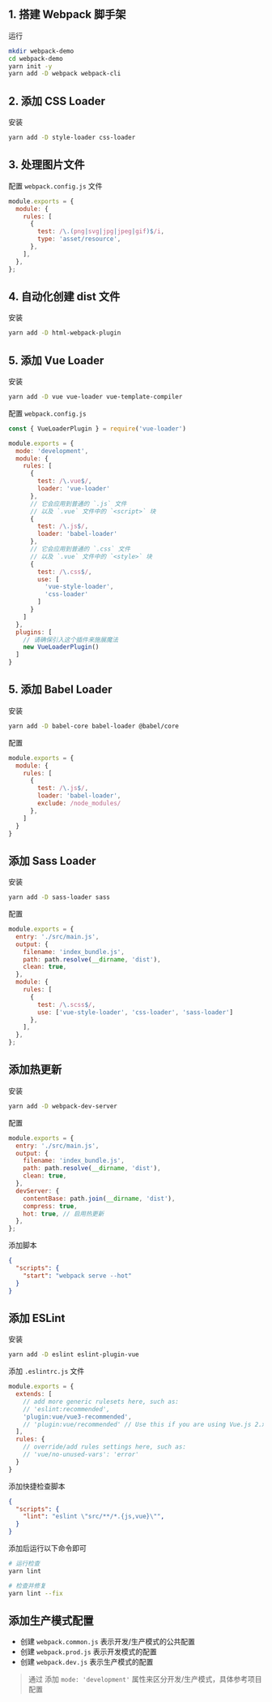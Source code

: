 

## 1. 搭建 Webpack 脚手架

运行

```sh
mkdir webpack-demo
cd webpack-demo
yarn init -y
yarn add -D webpack webpack-cli
```

## 2. 添加 CSS Loader

安装

```sh
yarn add -D style-loader css-loader
```

## 3. 处理图片文件

配置 `webpack.config.js` 文件

```js
module.exports = {
  module: {
    rules: [
      {
        test: /\.(png|svg|jpg|jpeg|gif)$/i,
        type: 'asset/resource',
      },
    ],
  },
};
```

## 4. 自动化创建 dist 文件

安装

```sh
yarn add -D html-webpack-plugin
```

## 5. 添加 Vue Loader

安装

```sh
yarn add -D vue vue-loader vue-template-compiler 
```

配置 `webpack.config.js`

```js
const { VueLoaderPlugin } = require('vue-loader')

module.exports = {
  mode: 'development',
  module: {
    rules: [
      {
        test: /\.vue$/,
        loader: 'vue-loader'
      },
      // 它会应用到普通的 `.js` 文件
      // 以及 `.vue` 文件中的 `<script>` 块
      {
        test: /\.js$/,
        loader: 'babel-loader'
      },
      // 它会应用到普通的 `.css` 文件
      // 以及 `.vue` 文件中的 `<style>` 块
      {
        test: /\.css$/,
        use: [
          'vue-style-loader',
          'css-loader'
        ]
      }
    ]
  },
  plugins: [
    // 请确保引入这个插件来施展魔法
    new VueLoaderPlugin()
  ]
}
```


## 5. 添加 Babel Loader

安装

```sh
yarn add -D babel-core babel-loader @babel/core
```

配置

```js
module.exports = {
  module: {
    rules: [
      {
        test: /\.js$/,
        loader: 'babel-loader',
        exclude: /node_modules/
      },
    ]
  }
}
```

## 添加 Sass Loader

安装

```sh
yarn add -D sass-loader sass
```

配置

```js
module.exports = {
  entry: './src/main.js',
  output: {
    filename: 'index_bundle.js',
    path: path.resolve(__dirname, 'dist'),
    clean: true,
  },
  module: {
    rules: [
      {
        test: /\.scss$/,
        use: ['vue-style-loader', 'css-loader', 'sass-loader']
      },
    ],
  },
};
```

## 添加热更新

安装

```sh
yarn add -D webpack-dev-server
```

配置

```js
module.exports = {
  entry: './src/main.js',
  output: {
    filename: 'index_bundle.js',
    path: path.resolve(__dirname, 'dist'),
    clean: true,
  },
  devServer: {
    contentBase: path.join(__dirname, 'dist'),
    compress: true,
    hot: true, // 启用热更新
  },
};
```

添加脚本

```json
{
  "scripts": {
    "start": "webpack serve --hot"
  }
}
```

## 添加 ESLint

安装

```sh
yarn add -D eslint eslint-plugin-vue
```

添加 `.eslintrc.js` 文件

```js
module.exports = {
  extends: [
    // add more generic rulesets here, such as:
    // 'eslint:recommended',
    'plugin:vue/vue3-recommended',
    // 'plugin:vue/recommended' // Use this if you are using Vue.js 2.x.
  ],
  rules: {
    // override/add rules settings here, such as:
    // 'vue/no-unused-vars': 'error'
  }
}
```

添加快捷检查脚本

```json
{
  "scripts": {
    "lint": "eslint \"src/**/*.{js,vue}\"",
  }
}
```

添加后运行以下命令即可

```sh
# 运行检查
yarn lint

# 检查并修复
yarn lint --fix
```

## 添加生产模式配置

- 创建 `webpack.common.js` 表示开发/生产模式的公共配置
- 创建 `webpack.prod.js` 表示开发模式的配置
- 创建 `webpack.dev.js` 表示生产模式的配置

> 通过 添加 `mode: 'development'` 属性来区分开发/生产模式，具体参考项目配置